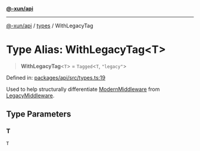[**@-xun/api**](../../README.md)

***

[@-xun/api](../../README.md) / [types](../README.md) / WithLegacyTag

# Type Alias: WithLegacyTag\<T\>

> **WithLegacyTag**\<`T`\> = `Tagged`\<`T`, `"legacy"`\>

Defined in: [packages/api/src/types.ts:19](https://github.com/Xunnamius/api-utils/blob/2999e4472bea4c5a8ecd8f7c7fbf77e6b4bc26db/packages/api/src/types.ts#L19)

Used to help structurally differentiate [ModernMiddleware](ModernMiddleware.md) from
[LegacyMiddleware](LegacyMiddleware.md).

## Type Parameters

### T

`T`
